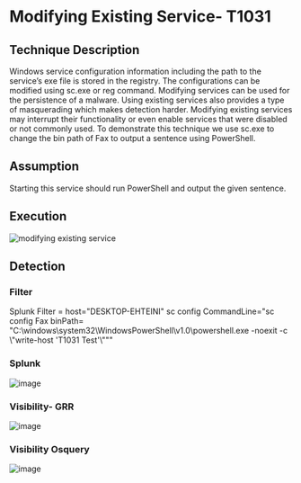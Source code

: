# Modifying Existing Service- T1031
## Technique Description
Windows service configuration information including the path to the service’s exe file is stored in the registry. The configurations can be modified using sc.exe or reg command. Modifying services can be used for the persistence of a malware. Using existing services also provides a type of masquerading which makes detection harder. Modifying existing services may interrupt their functionality or even enable services that were disabled or not commonly used. 
To demonstrate this technique we use sc.exe to change the bin path of Fax to output a sentence using PowerShell.

## Assumption
Starting this service should run PowerShell and output the given sentence.

## Execution
![modifying existing service](https://user-images.githubusercontent.com/36422282/55607849-2b2c5480-574b-11e9-9c90-d75f54407559.JPG)

## Detection

### Filter
Splunk Filter = host="DESKTOP-EHTEINI" sc config CommandLine="sc  config Fax binPath= \"C:\\windows\\system32\\WindowsPowerShell\\v1.0\\powershell.exe -noexit -c \\\"write-host 'T1031 Test'\\\"\""

### Splunk
![image](https://user-images.githubusercontent.com/36422282/55607880-4008e800-574b-11e9-8d98-4d8674c008ed.png)

### Visibility- GRR
![image](https://user-images.githubusercontent.com/36422282/55607923-59119900-574b-11e9-8a78-f7ec64ba646b.png)

### Visibility Osquery
![image](https://user-images.githubusercontent.com/36422282/55607937-5fa01080-574b-11e9-8803-966be6929152.png)
